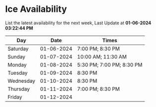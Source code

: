 # Ice Availability

List the latest availability for the next week, Last Update at **01-06-2024 03:22:44 PM**

| Day         | Date        | Times       |
| ----------- | ----------- | ----------- |
|Saturday|01-06-2024|7:00 PM; 8:30 PM|
|Sunday|01-07-2024|10:00 AM; 11:30 AM|
|Monday|01-08-2024|5:30 PM; 7:00 PM; 8:30 PM|
|Tuesday|01-09-2024|8:30 PM|
|Wednesday|01-10-2024|8:30 PM|
|Thursday|01-11-2024|7:00 PM; 8:30 PM|
|Friday|01-12-2024||
